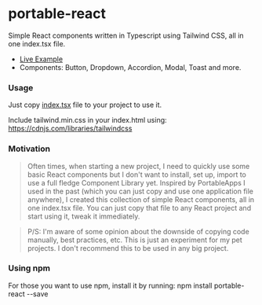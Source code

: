 # portable-react

Simple React components written in Typescript using Tailwind CSS, all in one index.tsx file.

- [Live Example](https://portable-react-example.vercel.app/)
- Components: Button, Dropdown, Accordion, Modal, Toast and more.

### Usage

Just copy [index.tsx](./portable-react/src/index.tsx) file to your project to use it.

Include tailwind.min.css in your index.html using: https://cdnjs.com/libraries/tailwindcss

### Motivation

> Often times, when starting a new project, I need to quickly use some basic React components but I don't want to install, set up, import to use a full fledge Component Library yet. Inspired by PortableApps I used in the past (which you can just copy and use one application file anywhere), I created this collection of simple React components, all in one index.tsx file. You can just copy that file to any React project and start using it, tweak it immediately.

> P/S: I'm aware of some opinion about the downside of copying code manually, best practices, etc. This is just an experiment for my pet projects. I don't recommend this to be used in any big project. 

### Using npm

For those you want to use npm, install it by running: npm install portable-react --save